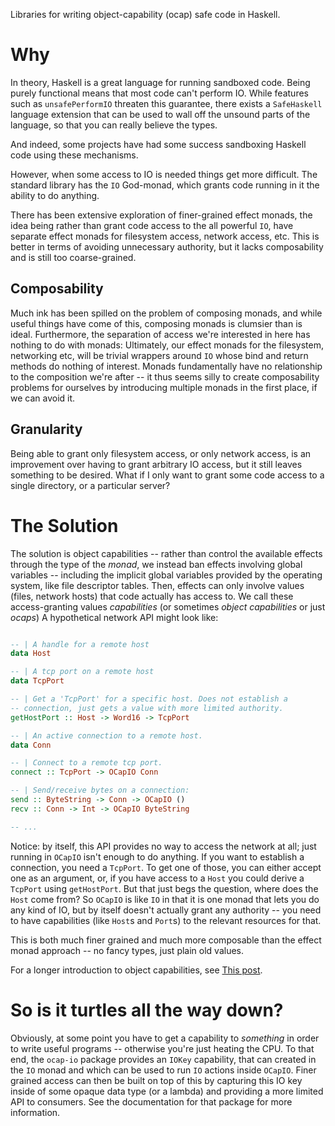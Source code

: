 Libraries for writing object-capability (ocap) safe code in Haskell.

# Why

In theory, Haskell is a great language for running sandboxed code.
Being purely functional means that most code can't perform IO. While
features such as `unsafePerformIO` threaten this guarantee, there exists
a `SafeHaskell` language extension that can be used to wall off the
unsound parts of the language, so that you can really believe the types.

And indeed, some projects have had some success sandboxing Haskell code
using these mechanisms.

However, when some access to IO is needed things get more difficult.
The standard library has the `IO` God-monad, which grants code running
in it the ability to do anything.

There has been extensive exploration of finer-grained effect monads,
the idea being rather than grant code access to the all powerful `IO`,
have separate effect monads for filesystem access, network access, etc.
This is better in terms of avoiding unnecessary authority, but it lacks
composability and is still too coarse-grained.

## Composability

Much ink has been spilled on the problem of composing monads, and while
useful things have come of this, composing monads is clumsier than is
ideal. Furthermore, the separation of access we're interested in here
has nothing to do with monads: Ultimately, our effect monads for the
filesystem, networking etc, will be trivial wrappers around `IO` whose
bind and return methods do nothing of interest. Monads fundamentally
have no relationship to the composition we're after -- it thus seems
silly to create composability problems for ourselves by introducing
multiple monads in the first place, if we can avoid it.

## Granularity

Being able to grant only filesystem access, or only network access, is
an improvement over having to grant arbitrary IO access, but it still
leaves something to be desired. What if I only want to grant some code
access to a single directory, or a particular server?

# The Solution

The solution is object capabilities -- rather than control the available
effects through the type of the *monad*, we instead ban effects
involving global variables -- including the implicit global variables
provided by the operating system, like file descriptor tables. Then,
effects can only involve values (files, network hosts) that code
actually has access to. We call these access-granting values
*capabilities* (or sometimes *object capabilities* or just *ocaps*)
A hypothetical network API might look like:

```haskell

-- | A handle for a remote host
data Host

-- | A tcp port on a remote host
data TcpPort

-- | Get a 'TcpPort' for a specific host. Does not establish a
-- connection, just gets a value with more limited authority.
getHostPort :: Host -> Word16 -> TcpPort

-- | An active connection to a remote host.
data Conn

-- | Connect to a remote tcp port.
connect :: TcpPort -> OCapIO Conn

-- | Send/receive bytes on a connection:
send :: ByteString -> Conn -> OCapIO ()
recv :: Conn -> Int -> OCapIO ByteString

-- ...
```

Notice: by itself, this API provides no way to access the network at
all; just running in `OCapIO` isn't enough to do anything. If you
want to establish a connection, you need a `TcpPort`. To get one of
those, you can either accept one as an argument, or, if you have access
to a `Host` you could derive a `TcpPort` using `getHostPort`. But that
just begs the question, where does the `Host` come from? So `OCapIO`
is like `IO` in that it is one monad that lets you do any kind of IO,
but by itself doesn't actually grant any authority -- you need to have
capabilities (like `Host`s and `Port`s) to the relevant resources for
that.

This is both much finer grained and much more composable than the effect
monad approach -- no fancy types, just plain old values.

For a longer introduction to object capabilities, see [This
post](http://habitatchronicles.com/2017/05/).

# So is it turtles all the way down?

Obviously, at some point you have to get a capability to _something_ in
order to write useful programs -- otherwise you're just heating the CPU.
To that end, the `ocap-io` package provides an `IOKey` capability, that
can created in the `IO` monad and which can be used to run `IO` actions
inside `OCapIO`. Finer grained access can then be built on top of this by
capturing this IO key inside of some opaque data type (or a lambda) and
providing a more limited API to consumers. See the documentation for
that package for more information.
